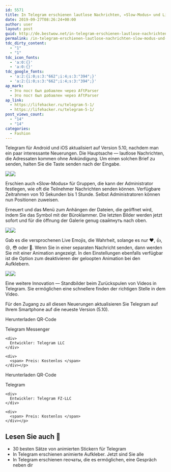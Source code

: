 ```yaml
---
id: 5571
title: In Telegram erschienen lautlose Nachrichten, «Slow-Modus» und Live Emojis
date: 2019-09-27T08:26:24+00:00
author: user
layout: post
guid: http://de.bestwow.net/in-telegram-erschienen-lautlose-nachrichten-slow-modus-und-live-emojis/
permalink: /in-telegram-erschienen-lautlose-nachrichten-slow-modus-und-live-emojis/
tdc_dirty_content:
  - "1"
  - "1"
tdc_icon_fonts:
  - 'a:0:{}'
  - 'a:0:{}'
tdc_google_fonts:
  - 'a:2:{i:0;s:3:"662";i:4;s:3:"394";}'
  - 'a:2:{i:0;s:3:"662";i:4;s:3:"394";}'
ap_mark:
  - Это пост был добавлен через AftParser
  - Это пост был добавлен через AftParser
ap_link:
  - https://lifehacker.ru/telegram-5-1/
  - https://lifehacker.ru/telegram-5-1/
post_views_count:
  - "14"
  - "14"
categories:
  - Fashion
---
```

Telegram für Android und iOS aktualisiert auf Version 5.10, nachdem man ein paar interessante Neuerungen. Die Hauptsache — lautlose Nachrichten, die Adressaten kommen ohne Ankündigung. Um einen solchen Brief zu senden, halten Sie die Taste senden nach der Eingabe.

![](http://de.bestwow.net/wp-content/uploads/2019/09/v-telegram-poyavilis-bezzvuchnye-soobscheniya-medlennyy-rezhim-i-zhivye-emodzi-1.jpg)![](http://de.bestwow.net/wp-content/uploads/2019/09/v-telegram-poyavilis-bezzvuchnye-soobscheniya-medlennyy-rezhim-i-zhivye-emodzi-2.jpg) 

Erschien auch «Slow-Modus» für Gruppen, die kann der Administrator festlegen, wie oft die Teilnehmer Nachrichten senden können. Verfügbare Zeitrahmen von 10 Sekunden bis 1 Stunde. Selbst Administratoren können nun Positionen zuweisen.

Erneuert und das Menü zum Anhängen der Dateien, die geöffnet wird, indem Sie das Symbol mit der Büroklammer. Die letzten Bilder werden jetzt sofort und für die öffnung der Galerie genug свайпнуть nach oben.

![](http://de.bestwow.net/wp-content/uploads/2019/09/v-telegram-poyavilis-bezzvuchnye-soobscheniya-medlennyy-rezhim-i-zhivye-emodzi-3.jpg)![](http://de.bestwow.net/wp-content/uploads/2019/09/v-telegram-poyavilis-bezzvuchnye-soobscheniya-medlennyy-rezhim-i-zhivye-emodzi-4.jpg) 

Gab es die versprochenen Live Emojis, die Wahrheit, solange es nur ❤️, 👍, 😒, 😳 oder 🥳. Wenn Sie in einer separaten Nachricht senden, dann werden Sie mit einer Animation angezeigt. In den Einstellungen ebenfalls verfügbar ist die Option zum deaktivieren der geloopten Animation bei den Aufklebern.

![](http://de.bestwow.net/wp-content/uploads/2019/09/v-telegram-poyavilis-bezzvuchnye-soobscheniya-medlennyy-rezhim-i-zhivye-emodzi-5.jpg)![](http://de.bestwow.net/wp-content/uploads/2019/09/v-telegram-poyavilis-bezzvuchnye-soobscheniya-medlennyy-rezhim-i-zhivye-emodzi-6.jpg) 

Eine weitere Innovation — Standbilder beim Zurückspulen von Videos in Telegram. Sie ermöglichen eine schnellere finden der richtigen Stelle in dem Video.

Für den Zugang zu all diesen Neuerungen aktualisieren Sie Telegram auf Ihrem Smartphone auf die neueste Version (5.10).

<div>
  <div>
  </div>
  
  <div>
  </div>
  
  <div>
    <div>
      Herunterladen <span>QR-Code </span>
    </div></p>
  </div>
  
  <div>
    <div>
      Telegram Messenger
    </div>
    
    <div>
      Entwickler: Telegram LLC
    </div>
    
    <div>
      <span> Preis: Kostenlos </span>
    </div></p>
  </div></p>
</div>

<div>
  <div>
  </div>
  
  <div>
  </div>
  
  <div>
    <div>
      Herunterladen <span>QR-Code </span>
    </div></p>
  </div>
  
  <div>
    <div>
      Telegram
    </div>
    
    <div>
      Entwickler: Telegram FZ-LLC
    </div>
    
    <div>
      <span> Preis: Kostenlos </span>
    </div></p>
  </div></p>
</div>

<div>
  <h2 class="read-also__title">
    <span>Lesen Sie auch</span> <span>🧐 </span>
  </h2>
  
  <ul class="read-also__list">
    <li>
      30 besten Sätze von animierten Stickern für Telegram
    </li>
    <li>
      In Telegram erschienen animierte Aufkleber. Jetzt sind Sie alle
    </li>
    <li>
      In Telegram erschienen геочаты, die es ermöglichen, eine Gespräch neben dir
    </li>
  </ul>
</div>